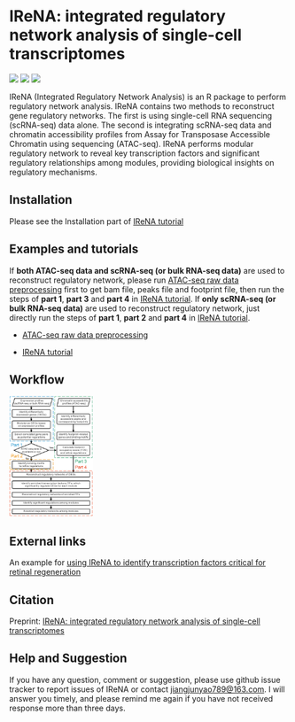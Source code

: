 IReNA: integrated regulatory network analysis of single-cell
transcriptomes
================

<!-- README.md is generated from README.Rmd. Please edit that file -->

[![](https://img.shields.io/badge/r-version4.04-green.svg)](https://www.r-project.org)
[![](https://img.shields.io/badge/Seurat-version4.01-red.svg)](https://satijalab.org/seurat/articles/get_started.html)
[![](https://img.shields.io/badge/monocle-version2.18-blue.svg)](http://cole-trapnell-lab.github.io/monocle-release)

IReNA (Integrated Regulatory Network Analysis) is an R package to
perform regulatory network analysis. IReNA contains two methods to
reconstruct gene regulatory networks. The first is using single-cell RNA
sequencing (scRNA-seq) data alone. The second is integrating scRNA-seq
data and chromatin accessibility profiles from Assay for Transposase
Accessible Chromatin using sequencing (ATAC-seq). IReNA performs modular
regulatory network to reveal key transcription factors and significant
regulatory relationships among modules, providing biological insights on
regulatory mechanisms.

## Installation

Please see the Installation part of [IReNA
tutorial](https://jiang-junyao.github.io/IReNA/tutorial#installation)

## Examples and tutorials

If **both ATAC-seq data and scRNA-seq (or bulk RNA-seq data)** are used
to reconstruct regulatory network, please run [ATAC-seq raw data
preprocessing](https://jiang-junyao.github.io/IReNA/ATAC-seq-preprocessing)
first to get bam file, peaks file and footprint file, then run the steps
of **part 1**, **part 3** and **part 4** in [IReNA
tutorial](https://jiang-junyao.github.io/IReNA/tutorial). If **only
scRNA-seq (or bulk RNA-seq data)** are used to reconstruct regulatory
network, just directly run the steps of **part 1**, **part 2** and
**part 4** in [IReNA
tutorial](https://jiang-junyao.github.io/IReNA/tutorial).

-   [ATAC-seq raw data
    preprocessing](https://jiang-junyao.github.io/IReNA/ATAC-seq-preprocessing)

-   [IReNA tutorial](https://jiang-junyao.github.io/IReNA/tutorial)

## Workflow

<img src="docs/Readme%20figure/Workflow.png" style="width:30.0%;height:30.0%" />

## External links

An example for [using IReNA to identify transcription factors critical
for retinal
regeneration](https://github.com/jiewwwang/Single-cell-retinal-regeneration)

## Citation

Preprint: [IReNA: integrated regulatory network analysis of single-cell
transcriptomes](https://doi.org/10.1101/2021.11.22.469628)

## Help and Suggestion

If you have any question, comment or suggestion, please use github issue
tracker to report issues of IReNA or contact <jiangjunyao789@163.com>. I
will answer you timely, and please remind me again if you have not
received response more than three days.
